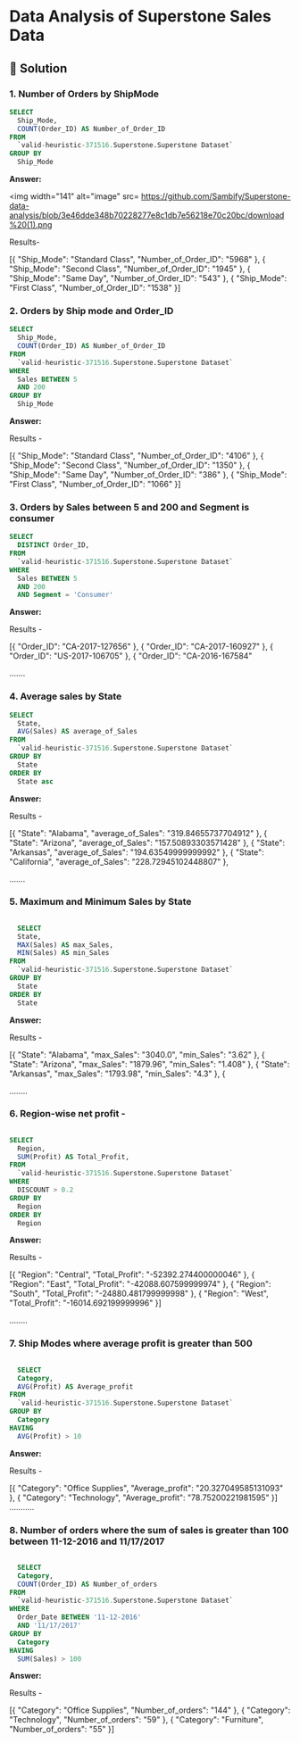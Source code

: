 # Data Analysis of Superstone Sales Data

## 📌 Solution

  

  
### 1. Number of Orders by ShipMode


````sql
SELECT
  Ship_Mode,
  COUNT(Order_ID) AS Number_of_Order_ID
FROM
  `valid-heuristic-371516.Superstone.Superstone Dataset`
GROUP BY
  Ship_Mode
````

**Answer:**

<img width="141" alt="image" src= https://github.com/Sambify/Superstone-data-analysis/blob/3e46dde348b70228277e8c1db7e56218e70c20bc/download%20(1).png

Results-

[{
  "Ship_Mode": "Standard Class",
  "Number_of_Order_ID": "5968"
}, {
  "Ship_Mode": "Second Class",
  "Number_of_Order_ID": "1945"
}, {
  "Ship_Mode": "Same Day",
  "Number_of_Order_ID": "543"
}, {
  "Ship_Mode": "First Class",
  "Number_of_Order_ID": "1538"
}]





### 2. Orders by Ship mode and Order_ID
  
````sql
SELECT
  Ship_Mode,
  COUNT(Order_ID) AS Number_of_Order_ID
FROM
  `valid-heuristic-371516.Superstone.Superstone Dataset`
WHERE
  Sales BETWEEN 5
  AND 200
GROUP BY
  Ship_Mode
````


**Answer:**

Results -
  
[{
  "Ship_Mode": "Standard Class",
  "Number_of_Order_ID": "4106"
}, {
  "Ship_Mode": "Second Class",
  "Number_of_Order_ID": "1350"
}, {
  "Ship_Mode": "Same Day",
  "Number_of_Order_ID": "386"
}, {
  "Ship_Mode": "First Class",
  "Number_of_Order_ID": "1066"
}]




### 3. Orders by Sales between 5 and 200 and Segment is consumer
  
````sql
SELECT
  DISTINCT Order_ID,
FROM
  `valid-heuristic-371516.Superstone.Superstone Dataset`
WHERE
  Sales BETWEEN 5
  AND 200
  AND Segment = 'Consumer'
````

**Answer:**


Results -

[{
  "Order_ID": "CA-2017-127656"
}, {
  "Order_ID": "CA-2017-160927"
}, {
  "Order_ID": "US-2017-106705"
}, {
  "Order_ID": "CA-2016-167584"

  .......




### 4. Average sales by State


````sql
SELECT
  State,
  AVG(Sales) AS average_of_Sales
FROM
  `valid-heuristic-371516.Superstone.Superstone Dataset`
GROUP BY
  State
ORDER BY
  State asc

````


**Answer:**


  Results - 

  [{
  "State": "Alabama",
  "average_of_Sales": "319.84655737704912"
}, {
  "State": "Arizona",
  "average_of_Sales": "157.50893303571428"
}, {
  "State": "Arkansas",
  "average_of_Sales": "194.63549999999992"
}, {
  "State": "California",
  "average_of_Sales": "228.72945102448807"
}, 

  .......




### 5. Maximum and Minimum Sales by State

````sql

  SELECT
  State,
  MAX(Sales) AS max_Sales,
  MIN(Sales) AS min_Sales
FROM
  `valid-heuristic-371516.Superstone.Superstone Dataset`
GROUP BY
  State
ORDER BY
  State
````

**Answer:**


Results - 

  [{
  "State": "Alabama",
  "max_Sales": "3040.0",
  "min_Sales": "3.62"
}, {
  "State": "Arizona",
  "max_Sales": "1879.96",
  "min_Sales": "1.408"
}, {
  "State": "Arkansas",
  "max_Sales": "1793.98",
  "min_Sales": "4.3"
}, {

  ........


  

### 6. Region-wise net profit - 
  

````sql

SELECT
  Region,
  SUM(Profit) AS Total_Profit,
FROM
  `valid-heuristic-371516.Superstone.Superstone Dataset`
WHERE
  DISCOUNT > 0.2
GROUP BY
  Region
ORDER BY
  Region
````

**Answer:**


  Results - 

  [{
  "Region": "Central",
  "Total_Profit": "-52392.274400000046"
}, {
  "Region": "East",
  "Total_Profit": "-42088.607599999974"
}, {
  "Region": "South",
  "Total_Profit": "-24880.481799999998"
}, {
  "Region": "West",
  "Total_Profit": "-16014.692199999996"
}]

........


  
  
### 7. Ship Modes where average profit is greater than 500

````sql

  SELECT
  Category,
  AVG(Profit) AS Average_profit
FROM
  `valid-heuristic-371516.Superstone.Superstone Dataset`
GROUP BY
  Category
HAVING
  AVG(Profit) > 10
  ````

**Answer:**


  Results - 


[{
  "Category": "Office Supplies",
  "Average_profit": "20.327049585131093"
}, {
  "Category": "Technology",
  "Average_profit": "78.75200221981595"
}]
...........

  

  
  ### 8. Number of orders where the sum of sales is greater than 100 between 11-12-2016 and 11/17/2017
  
````sql

  SELECT
  Category,
  COUNT(Order_ID) AS Number_of_orders
FROM
  `valid-heuristic-371516.Superstone.Superstone Dataset`
WHERE
  Order_Date BETWEEN '11-12-2016'
  AND '11/17/2017'
GROUP BY
  Category
HAVING
  SUM(Sales) > 100
````


**Answer:**


  Results -


[{
  "Category": "Office Supplies",
  "Number_of_orders": "144"
}, {
  "Category": "Technology",
  "Number_of_orders": "59"
}, {
  "Category": "Furniture",
  "Number_of_orders": "55"
}]



  




  


